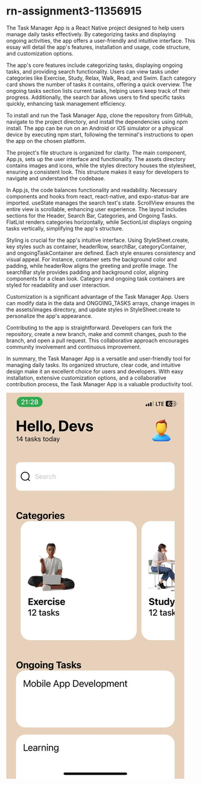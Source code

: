# rn-assignment3-11356915
The Task Manager App is a React Native project designed to help users manage daily tasks effectively. By categorizing tasks and displaying ongoing activities, the app offers a user-friendly and intuitive interface. This essay will detail the app's features, installation and usage, code structure, and customization options.

The app's core features include categorizing tasks, displaying ongoing tasks, and providing search functionality. Users can view tasks under categories like Exercise, Study, Relax, Walk, Read, and Swim. Each category card shows the number of tasks it contains, offering a quick overview. The ongoing tasks section lists current tasks, helping users keep track of their progress. Additionally, the search bar allows users to find specific tasks quickly, enhancing task management efficiency.

To install and run the Task Manager App, clone the repository from GitHub, navigate to the project directory, and install the dependencies using npm install. The app can be run on an Android or iOS simulator or a physical device by executing npm start, following the terminal's instructions to open the app on the chosen platform.

The project's file structure is organized for clarity. The main component, App.js, sets up the user interface and functionality. The assets directory contains images and icons, while the styles directory houses the stylesheet, ensuring a consistent look. This structure makes it easy for developers to navigate and understand the codebase.

In App.js, the code balances functionality and readability. Necessary components and hooks from react, react-native, and expo-status-bar are imported. useState manages the search text's state. ScrollView ensures the entire view is scrollable, enhancing user experience. The layout includes sections for the Header, Search Bar, Categories, and Ongoing Tasks. FlatList renders categories horizontally, while SectionList displays ongoing tasks vertically, simplifying the app's structure.

Styling is crucial for the app's intuitive interface. Using StyleSheet.create, key styles such as container, headerRow, searchBar, categoryContainer, and ongoingTaskContainer are defined. Each style ensures consistency and visual appeal. For instance, container sets the background color and padding, while headerRow aligns the greeting and profile image. The searchBar style provides padding and background color, aligning components for a clean look. Category and ongoing task containers are styled for readability and user interaction.

Customization is a significant advantage of the Task Manager App. Users can modify data in the data and ONGOING_TASKS arrays, change images in the assets/images directory, and update styles in StyleSheet.create to personalize the app's appearance.

Contributing to the app is straightforward. Developers can fork the repository, create a new branch, make and commit changes, push to the branch, and open a pull request. This collaborative approach encourages community involvement and continuous improvement.

In summary, the Task Manager App is a versatile and user-friendly tool for managing daily tasks. Its organized structure, clear code, and intuitive design make it an excellent choice for users and developers. With easy installation, extensive customization options, and a collaborative contribution process, the Task Manager App is a valuable productivity tool.






![screenshot](my-app/assets/screenshot.jpg)
